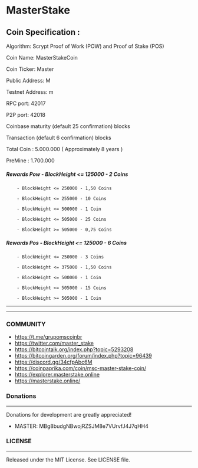 # MasterStake

## Coin Specification :
Algorithm: Scrypt Proof of Work (POW) and Proof of Stake (POS)

Coin Name: MasterStakeCoin

Coin Ticker: Master

Public Address: M

Testnet Address: m

RPC port: 42017

P2P port: 42018

Coinbase maturity (default 25 confirmation) blocks

Transaction (default 6 confirmation) blocks

Total Coin : 5.000.000 ( Approximately 8 years )

PreMine : 1.700.000

##### Rewards Pow - BlockHeight <= 125000 - 2 Coins

        - BlockHeight <= 250000 - 1,50 Coins
        
        - BlockHeight <= 255000 - 10 Coins
        
        - BlockHeight <= 500000 - 1 Coin
        
        - BlockHeight <= 505000 - 25 Coins
        
        - BlockHeight >= 505000 - 0,75 Coins 

##### Rewards Pos - BlockHeight <= 125000 - 6 Coins

        - BlockHeight <= 250000 - 3 Coins
        
        - BlockHeight <= 375000 - 1,50 Coins
        
        - BlockHeight <= 500000 - 1 Coin
        
        - BlockHeight <= 505000 - 15 Coins
        
        - BlockHeight >= 505000 - 1 Coin
-------
-------

### COMMUNITY

*  https://t.me/grupomscoinbr
*  https://twitter.com/master_stake
*  https://bitcointalk.org/index.php?topic=5293208
*  https://bitcoingarden.org/forum/index.php?topic=96439
*  https://discord.gg/34cfpAbc6M
*  https://coinpaprika.com/coin/msc-master-stake-coin/
*  https://explorer.masterstake.online
*  https://masterstake.online/

### Donations
-------

 Donations for development are greatly appreciated!
 
  * MASTER: MBg8budgNBwojRZSJM8e7VUrvfJ4J7qHH4 
  
### LICENSE
-------

Released under the MIT License. See LICENSE file.
